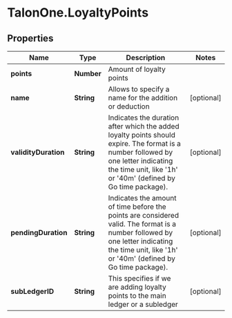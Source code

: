 # TalonOne.LoyaltyPoints

## Properties

Name | Type | Description | Notes
------------ | ------------- | ------------- | -------------
**points** | **Number** | Amount of loyalty points | 
**name** | **String** | Allows to specify a name for the addition or deduction | [optional] 
**validityDuration** | **String** | Indicates the duration after which the added loyalty points should expire. The format is a number followed by one letter indicating the time unit, like &#39;1h&#39; or &#39;40m&#39; (defined by Go time package). | [optional] 
**pendingDuration** | **String** | Indicates the amount of time before the points are considered valid. The format is a number followed by one letter indicating the time unit, like &#39;1h&#39; or &#39;40m&#39; (defined by Go time package). | [optional] 
**subLedgerID** | **String** | This specifies if we are adding loyalty points to the main ledger or a subledger | [optional] 


